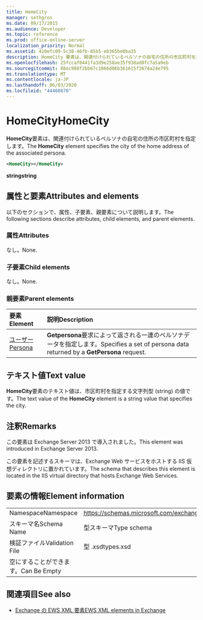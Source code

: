 ```yaml
---
title: HomeCity
manager: sethgros
ms.date: 09/17/2015
ms.audience: Developer
ms.topic: reference
ms.prod: office-online-server
localization_priority: Normal
ms.assetid: 410efc09-5c38-46fb-85b5-eb365be0ba35
description: HomeCity 要素は、関連付けられているペルソナの自宅の住所の市区町村を指定します。
ms.openlocfilehash: 25fccaf0441fa3d9e258ae35f938ad0fc7a5a9eb
ms.sourcegitcommit: 88ec988f2bb67c1866d06b361615f3674a24e795
ms.translationtype: MT
ms.contentlocale: ja-JP
ms.lasthandoff: 06/03/2020
ms.locfileid: "44460870"
---
```

# <a name="homecity"></a><span data-ttu-id="60acc-103">HomeCity</span><span class="sxs-lookup"><span data-stu-id="60acc-103">HomeCity</span></span>

<span data-ttu-id="60acc-104">**HomeCity**要素は、関連付けられているペルソナの自宅の住所の市区町村を指定します。</span><span class="sxs-lookup"><span data-stu-id="60acc-104">The **HomeCity** element specifies the city of the home address of the associated persona.</span></span> 
  
```XML
<HomeCity></HomeCity>
```

 <span data-ttu-id="60acc-105">**string**</span><span class="sxs-lookup"><span data-stu-id="60acc-105">**string**</span></span>
## <a name="attributes-and-elements"></a><span data-ttu-id="60acc-106">属性と要素</span><span class="sxs-lookup"><span data-stu-id="60acc-106">Attributes and elements</span></span>

<span data-ttu-id="60acc-107">以下のセクションで、属性、子要素、親要素について説明します。</span><span class="sxs-lookup"><span data-stu-id="60acc-107">The following sections describe attributes, child elements, and parent elements.</span></span>
  
### <a name="attributes"></a><span data-ttu-id="60acc-108">属性</span><span class="sxs-lookup"><span data-stu-id="60acc-108">Attributes</span></span>

<span data-ttu-id="60acc-109">なし。</span><span class="sxs-lookup"><span data-stu-id="60acc-109">None.</span></span>
  
### <a name="child-elements"></a><span data-ttu-id="60acc-110">子要素</span><span class="sxs-lookup"><span data-stu-id="60acc-110">Child elements</span></span>

<span data-ttu-id="60acc-111">なし。</span><span class="sxs-lookup"><span data-stu-id="60acc-111">None.</span></span>
  
### <a name="parent-elements"></a><span data-ttu-id="60acc-112">親要素</span><span class="sxs-lookup"><span data-stu-id="60acc-112">Parent elements</span></span>

|<span data-ttu-id="60acc-113">**要素**</span><span class="sxs-lookup"><span data-stu-id="60acc-113">**Element**</span></span>|<span data-ttu-id="60acc-114">**説明**</span><span class="sxs-lookup"><span data-stu-id="60acc-114">**Description**</span></span>|
|:-----|:-----|
|[<span data-ttu-id="60acc-115">ユーザー</span><span class="sxs-lookup"><span data-stu-id="60acc-115">Persona</span></span>](persona.md) <br/> |<span data-ttu-id="60acc-116">**Getpersona**要求によって返される一連のペルソナデータを指定します。</span><span class="sxs-lookup"><span data-stu-id="60acc-116">Specifies a set of persona data returned by a **GetPersona** request.</span></span>  <br/> |
   
## <a name="text-value"></a><span data-ttu-id="60acc-117">テキスト値</span><span class="sxs-lookup"><span data-stu-id="60acc-117">Text value</span></span>

<span data-ttu-id="60acc-118">**HomeCity**要素のテキスト値は、市区町村を指定する文字列型 (string) の値です。</span><span class="sxs-lookup"><span data-stu-id="60acc-118">The text value of the **HomeCity** element is a string value that specifies the city.</span></span> 
  
## <a name="remarks"></a><span data-ttu-id="60acc-119">注釈</span><span class="sxs-lookup"><span data-stu-id="60acc-119">Remarks</span></span>

<span data-ttu-id="60acc-120">この要素は Exchange Server 2013 で導入されました。</span><span class="sxs-lookup"><span data-stu-id="60acc-120">This element was introduced in Exchange Server 2013.</span></span>
  
<span data-ttu-id="60acc-121">この要素を記述するスキーマは、Exchange Web サービスをホストする IIS 仮想ディレクトリに置かれています。</span><span class="sxs-lookup"><span data-stu-id="60acc-121">The schema that describes this element is located in the IIS virtual directory that hosts Exchange Web Services.</span></span>
  
## <a name="element-information"></a><span data-ttu-id="60acc-122">要素の情報</span><span class="sxs-lookup"><span data-stu-id="60acc-122">Element information</span></span>

|||
|:-----|:-----|
|<span data-ttu-id="60acc-123">Namespace</span><span class="sxs-lookup"><span data-stu-id="60acc-123">Namespace</span></span>  <br/> |https://schemas.microsoft.com/exchange/services/2006/types  <br/> |
|<span data-ttu-id="60acc-124">スキーマ名</span><span class="sxs-lookup"><span data-stu-id="60acc-124">Schema Name</span></span>  <br/> |<span data-ttu-id="60acc-125">型スキーマ</span><span class="sxs-lookup"><span data-stu-id="60acc-125">Type schema</span></span>  <br/> |
|<span data-ttu-id="60acc-126">検証ファイル</span><span class="sxs-lookup"><span data-stu-id="60acc-126">Validation File</span></span>  <br/> |<span data-ttu-id="60acc-127">型 .xsd</span><span class="sxs-lookup"><span data-stu-id="60acc-127">types.xsd</span></span>  <br/> |
|<span data-ttu-id="60acc-128">空にすることができます。</span><span class="sxs-lookup"><span data-stu-id="60acc-128">Can Be Empty</span></span>  <br/> ||
   
## <a name="see-also"></a><span data-ttu-id="60acc-129">関連項目</span><span class="sxs-lookup"><span data-stu-id="60acc-129">See also</span></span>



- [<span data-ttu-id="60acc-130">Exchange の EWS XML 要素</span><span class="sxs-lookup"><span data-stu-id="60acc-130">EWS XML elements in Exchange</span></span>](ews-xml-elements-in-exchange.md)

